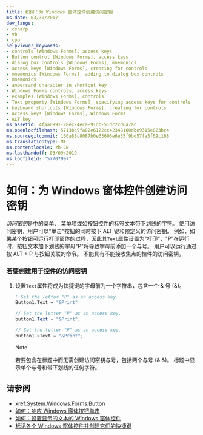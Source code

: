 ```yaml
---
title: 如何：为 Windows 窗体控件创建访问密钥
ms.date: 03/30/2017
dev_langs:
- csharp
- vb
- cpp
helpviewer_keywords:
- controls [Windows Forms], access keys
- Button control [Windows Forms], access keys
- dialog box controls [Windows Forms], mnemonics
- access keys [Windows Forms], creating for controls
- mnemonics [Windows Forms], adding to dialog box controls
- mnemonics
- ampersand character in shortcut key
- Windows Forms controls, access keys
- examples [Windows Forms], controls
- Text property [Windows Forms], specifying access keys for controls
- keyboard shortcuts [Windows Forms], creating for controls
- access keys [Windows Forms], Windows Forms
- ALT key
ms.assetid: 4faa0991-28ec-4eca-91db-51dc2cd6a7ac
ms.openlocfilehash: 5713bc9fa02e6122cc42348160dbe9315e023bc4
ms.sourcegitcommit: 160a88c8087b0e63606e6e35f9bd57fa5f69c168
ms.translationtype: MT
ms.contentlocale: zh-CN
ms.lasthandoff: 03/09/2019
ms.locfileid: "57707997"
---
```

# <a name="how-to-create-access-keys-for-windows-forms-controls"></a>如何：为 Windows 窗体控件创建访问密钥
*访问密钥*是中的菜单、 菜单项或如按钮控件的标签文本带下划线的字符。 使用访问密钥，用户可以"单击"按钮的同时按下 ALT 键和预定义的访问密钥。 例如，如果某个按钮可运行打印窗体的过程，因此其`Text`属性设置为"打印"、"P"在运行时，按钮文本加下划线的字母"P"将导致字母前添加一个与号。 用户可以运行通过按 ALT + P 与按钮关联的命令。 不能具有不能接收焦点的控件的访问密钥。  
  
### <a name="to-create-an-access-key-for-a-control"></a>若要创建用于控件的访问密钥  
  
1.  设置`Text`属性将成为快捷键的字母前为一个字符串，包含一个 & 号 (&)。  
  
    ```vb  
    ' Set the letter "P" as an access key.  
    Button1.Text = "&Print"  
    ```  
  
    ```csharp  
    // Set the letter "P" as an access key.  
    button1.Text = "&Print";  
    ```  
  
    ```cpp  
    // Set the letter "P" as an access key.  
    button1->Text = "&Print";  
    ```  
  
    > [!NOTE]
    >  若要包含在标题中而无需创建访问密钥与号，包括两个与号 (& &)。 标题中显示单个与号和带下划线的任何字符。  
  
## <a name="see-also"></a>请参阅
- <xref:System.Windows.Forms.Button>
- [如何：响应 Windows 窗体按钮单击](how-to-respond-to-windows-forms-button-clicks.md)
- [如何：设置显示的文本的 Windows 窗体控件](how-to-set-the-text-displayed-by-a-windows-forms-control.md)
- [标记各个 Windows 窗体控件并创建它们的快捷键](labeling-individual-windows-forms-controls-and-providing-shortcuts-to-them.md)
